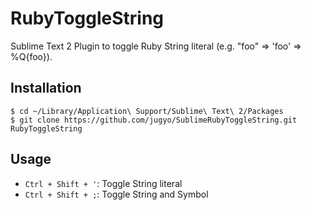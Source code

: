 RubyToggleString
========

Sublime Text 2 Plugin to toggle Ruby String literal (e.g. "foo" => 'foo' => %Q{foo}).

## Installation

```
$ cd ~/Library/Application\ Support/Sublime\ Text\ 2/Packages
$ git clone https://github.com/jugyo/SublimeRubyToggleString.git RubyToggleString
```

## Usage

* `Ctrl + Shift + '`: Toggle String literal
* `Ctrl + Shift + ;`: Toggle String and Symbol

